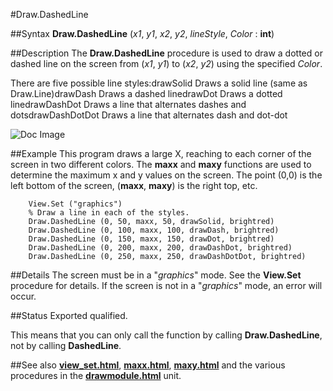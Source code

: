 
#Draw.DashedLine

##Syntax
**Draw.DashedLine** (_x1_, _y1_, _x2_, _y2_, _lineStyle_, _Color_ : **int**)


##Description
The **Draw.DashedLine** procedure is used to draw a dotted or dashed line on the screen from (_x1_, _y1_) to (_x2_, _y2_) using the specified _Color_.

There are five possible line styles:drawSolid Draws a solid line (same as Draw.Line)drawDash Draws a dashed linedrawDot Draws a dotted linedrawDashDot Draws a line that alternates dashes and dotsdrawDashDotDot Draws a line that alternates dash and dot-dot

![Doc Image](draw_line01.gif)


##Example
This program draws a large X, reaching to each corner of the screen in two different colors. The **maxx** and **maxy** functions are used to determine the maximum x and y values on the screen. The point (0,0) is the left bottom of the screen, (**maxx**, **maxy**) is the right top, etc.




        View.Set ("graphics")
        % Draw a line in each of the styles.
        Draw.DashedLine (0, 50, maxx, 50, drawSolid, brightred) 
        Draw.DashedLine (0, 100, maxx, 100, drawDash, brightred) 
        Draw.DashedLine (0, 150, maxx, 150, drawDot, brightred) 
        Draw.DashedLine (0, 200, maxx, 200, drawDashDot, brightred) 
        Draw.DashedLine (0, 250, maxx, 250, drawDashDotDot, brightred)
##Details
The screen must be in a "_graphics_" mode. See the **View.Set** procedure for details. If the screen is not in a "_graphics_" mode, an error will occur.


##Status
Exported qualified.

This means that you can only call the function by calling **Draw.DashedLine**, not by calling **DashedLine**.


##See also
**[view_set.html](View.Set)**, **[maxx.html](maxx)**, **[maxy.html](maxy)** and the various procedures in the **[drawmodule.html](Draw)** unit.

